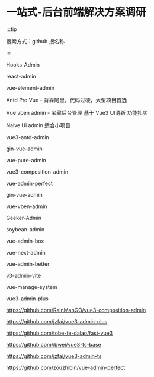 # 一站式-后台前端解决方案调研

:::tip

搜索方式：github 搜名称

:::

Hooks-Admin

react-admin

vue-element-admin 

Antd Pro Vue - 背靠阿里，代码过硬，大型项目首选

Vue vben admin - 宝藏后台管理 基于 Vue3 UI清新 功能扎实

Naive Ui admin 适合小项目

vue3-antd-admin

gin-vue-admin

vue-pure-admin

vue3-composition-admin


vue-admin-perfect

gin-vue-admin


vue-vben-admin


Geeker-Admin


soybean-admin


vue-admin-box


vue-next-admin


vue-admin-better

v3-admin-vite

vue-manage-system

vue3-admin-plus

https://github.com/RainManGO/vue3-composition-admin

https://github.com/jzfai/vue3-admin-plus

https://github.com/tobe-fe-dalao/fast-vue3

https://github.com/ibwei/vue3-ts-base

https://github.com/jzfai/vue3-admin-ts

https://github.com/zouzhibin/vue-admin-perfect
